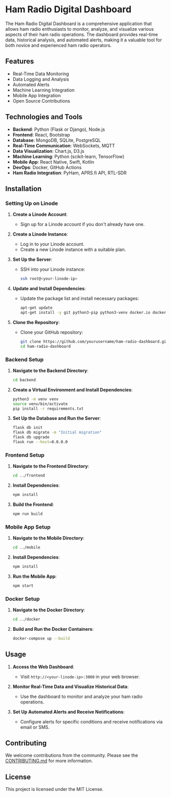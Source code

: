 # Ham Radio Digital Dashboard

The Ham Radio Digital Dashboard is a comprehensive application that allows ham radio enthusiasts to monitor, analyze, and visualize various aspects of their ham radio operations. The dashboard provides real-time data, historical analysis, and automated alerts, making it a valuable tool for both novice and experienced ham radio operators.

## Features

- Real-Time Data Monitoring
- Data Logging and Analysis
- Automated Alerts
- Machine Learning Integration
- Mobile App Integration
- Open Source Contributions

## Technologies and Tools

- **Backend**: Python (Flask or Django), Node.js
- **Frontend**: React, Bootstrap
- **Database**: MongoDB, SQLite, PostgreSQL
- **Real-Time Communication**: WebSockets, MQTT
- **Data Visualization**: Chart.js, D3.js
- **Machine Learning**: Python (scikit-learn, TensorFlow)
- **Mobile App**: React Native, Swift, Kotlin
- **DevOps**: Docker, GitHub Actions
- **Ham Radio Integration**: PyHam, APRS.fi API, RTL-SDR

## Installation

### Setting Up on Linode

1. **Create a Linode Account**:
    - Sign up for a Linode account if you don't already have one.

2. **Create a Linode Instance**:
    - Log in to your Linode account.
    - Create a new Linode instance with a suitable plan.

3. **Set Up the Server**:
    - SSH into your Linode instance:
      ```bash
      ssh root@<your-linode-ip>
      ```

4. **Update and Install Dependencies**:
    - Update the package list and install necessary packages:
      ```bash
      apt-get update
      apt-get install -y git python3-pip python3-venv docker.io docker-compose
      ```

5. **Clone the Repository**:
    - Clone your GitHub repository:
      ```bash
      git clone https://github.com/yourusername/ham-radio-dashboard.git
      cd ham-radio-dashboard
      ```

### Backend Setup

1. **Navigate to the Backend Directory**:
    ```bash
    cd backend
    ```

2. **Create a Virtual Environment and Install Dependencies**:
    ```bash
    python3 -m venv venv
    source venv/bin/activate
    pip install -r requirements.txt
    ```

3. **Set Up the Database and Run the Server**:
    ```bash
    flask db init
    flask db migrate -m "Initial migration"
    flask db upgrade
    flask run --host=0.0.0.0
    ```

### Frontend Setup

1. **Navigate to the Frontend Directory**:
    ```bash
    cd ../frontend
    ```

2. **Install Dependencies**:
    ```bash
    npm install
    ```

3. **Build the Frontend**:
    ```bash
    npm run build
    ```

### Mobile App Setup

1. **Navigate to the Mobile Directory**:
    ```bash
    cd ../mobile
    ```

2. **Install Dependencies**:
    ```bash
    npm install
    ```

3. **Run the Mobile App**:
    ```bash
    npm start
    ```

### Docker Setup

1. **Navigate to the Docker Directory**:
    ```bash
    cd ../docker
    ```

2. **Build and Run the Docker Containers**:
    ```bash
    docker-compose up --build
    ```

## Usage

1. **Access the Web Dashboard**:
    - Visit `http://<your-linode-ip>:3000` in your web browser.

2. **Monitor Real-Time Data and Visualize Historical Data**:
    - Use the dashboard to monitor and analyze your ham radio operations.

3. **Set Up Automated Alerts and Receive Notifications**:
    - Configure alerts for specific conditions and receive notifications via email or SMS.

## Contributing

We welcome contributions from the community. Please see the [CONTRIBUTING.md](docs/CONTRIBUTING.md) for more information.

## License

This project is licensed under the MIT License.
